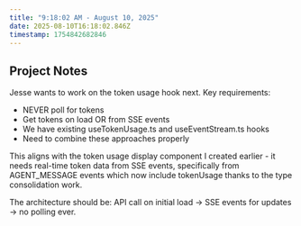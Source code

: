 ```yaml
---
title: "9:18:02 AM - August 10, 2025"
date: 2025-08-10T16:18:02.846Z
timestamp: 1754842682846
---
```


## Project Notes

Jesse wants to work on the token usage hook next. Key requirements:
- NEVER poll for tokens
- Get tokens on load OR from SSE events
- We have existing useTokenUsage.ts and useEventStream.ts hooks
- Need to combine these approaches properly

This aligns with the token usage display component I created earlier - it needs real-time token data from SSE events, specifically from AGENT_MESSAGE events which now include tokenUsage thanks to the type consolidation work.

The architecture should be: API call on initial load → SSE events for updates → no polling ever.
